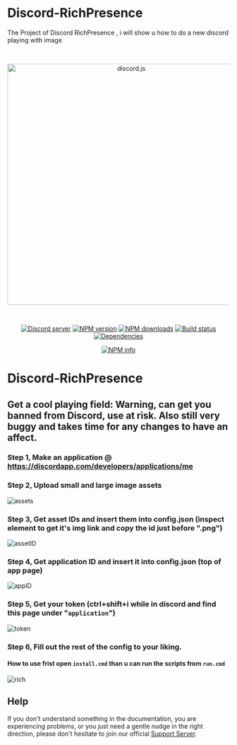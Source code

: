 # Discord-RichPresence
The Project of Discord RichPresence , i will show u how to do a new discord playing with image
<div align="center">
  <br />
  <p>
    <a href="https://discord.js.org"><img src="https://discord.js.org/static/logo.svg" width="546" alt="discord.js" /></a>
  </p>
  <br />
  <p>
    <a href="https://discord.gg/QmFeMH3"><img src="https://discordapp.com/api/guilds/222078108977594368/embed.png" alt="Discord server" /></a>
    <a href="https://www.npmjs.com/package/discord.js"><img src="https://img.shields.io/npm/v/discord.js.svg?maxAge=3600" alt="NPM version" /></a>
    <a href="https://www.npmjs.com/package/discord.js"><img src="https://img.shields.io/npm/dt/discord.js.svg?maxAge=3600" alt="NPM downloads" /></a>
    <a href="https://travis-ci.org/hydrabolt/discord.js"><img src="https://travis-ci.org/hydrabolt/discord.js.svg" alt="Build status" /></a>
    <a href="https://david-dm.org/hydrabolt/discord.js"><img src="https://img.shields.io/david/hydrabolt/discord.js.svg?maxAge=3600" alt="Dependencies" /></a>
  </p>
  <p>
    <a href="https://nodei.co/npm/discord.js/"><img src="https://nodei.co/npm/discord.js.png?downloads=true&stars=true" alt="NPM info" /></a>
  </p>
</div>

# Discord-RichPresence
Get a cool playing field: Warning, can get you banned from Discord, use at risk. Also still very buggy and takes time for any changes to have an affect. 
---

### Step 1, Make an application @ https://discordapp.com/developers/applications/me

### Step 2, Upload small and large image assets

![assets](https://i.imgur.com/mO97OBh.png)

### Step 3, Get asset IDs and insert them into config.json (inspect element to get it's img link and copy the id just before ".png")

![assetID](http://kpop4.us/i/f754e.png)

### Step 4, Get application ID and insert it into config.json (top of app page)

![appID](https://i.imgur.com/rfJWpyV.png)

### Step 5, Get your token (ctrl+shift+i while in discord and find this page under "``application``")

![token](https://i.imgur.com/PRc55qM.png)

### Step 6, Fill out the rest of the config to your liking. 

#### How to use frist open ```install.cmd``` than u can run the scripts from ```run.cmd```

![rich](https://i.imgur.com/fa7tGaE.png)


## Help
If you don't understand something in the documentation, you are experiencing problems, or you just need a gentle
nudge in the right direction, please don't hesitate to join our official [Support Server](https://discord.gg/QmFeMH3).
